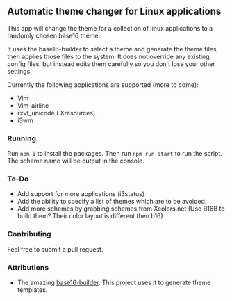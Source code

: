 ## Automatic theme changer for Linux applications

This app will change the theme for a collection of linux applications to a randomly chosen base16 theme.

It uses the base16-builder to select a theme and generate the theme files, then applies those files to the system. It does
not override any existing config files, but instead edits them carefully so you don't lose your other settings.

Currently the following applications are supported (more to come):
* Vim
* Vim-airline
* rxvt_unicode (.Xresources)
* i3wm

### Running

Run `npm i` to install the packages. Then run `npm run start` to run the script. The scheme name will be output in the console.

### To-Do

* Add support for more applications (i3status)
* Add the ability to specify a list of themes which are to be avoided.
* Add more schemes by grabbing schemes from Xcolors.net (Use B16B to build them? Their color layout is different then b16)

### Contributing

Feel free to submit a pull request.

### Attributions
* The amazing [base16-builder](https://github.com/base16-builder/base16-builder). This project uses it to generate theme templates.
